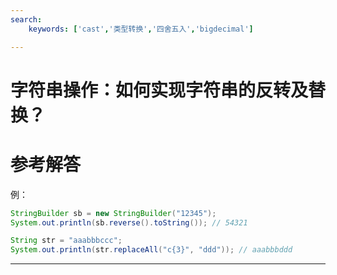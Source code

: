 ```yaml
---
search:
    keywords: ['cast','类型转换','四舍五入','bigdecimal']

---
```



# 字符串操作：如何实现字符串的反转及替换？

# 参考解答

例：
```java
StringBuilder sb = new StringBuilder("12345");
System.out.println(sb.reverse().toString()); // 54321

String str = "aaabbbccc";
System.out.println(str.replaceAll("c{3}", "ddd")); // aaabbbddd
```

---

